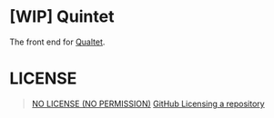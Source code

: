 # [WIP] Quintet

The front end for [Qualtet](https://github.com/yoshinorin/qualtet).

# LICENSE

> [NO LICENSE (NO PERMISSION)](https://choosealicense.com/no-permission/)
> [GitHub Licensing a repository](https://docs.github.com/en/repositories/managing-your-repositorys-settings-and-features/customizing-your-repository/licensing-a-repository)
